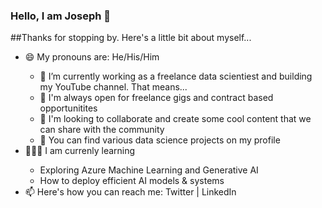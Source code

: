 ### Hello, I am Joseph 👋
##Thanks for stopping by. Here's a little bit about myself...
<ul><li>😄 My pronouns are: He/His/Him</li>
<ul><li>🔭 I’m currently working as a freelance data scientiest and building my YouTube channel. That means...</li>
<li>👯 I'm always open for freelance gigs and contract based opportunitites</li>
<li>💬 I'm looking to collaborate and create some cool content that we can share with the community</li>
<li>🤘 You can find various data science projects on my profile</li></ul>
<li>🧑🏻‍🏫 I am currenly learning</li>
<ul><li>Exploring Azure Machine Learning and Generative AI</li>
<li>How to deploy efficient AI models & systems</li></ul>
<li>📫 Here's how you can reach me: Twitter | LinkedIn</li> </ul>

<!--
**JosephIhemefor/josephihemefor** is a ✨ _special_ ✨ repository because its `README.md` (this file) appears on your GitHub profile.

Here are some ideas to get you started:

- 🔭 I’m currently working on ...
- 🌱 I’m currently learning ...
- 👯 I’m looking to collaborate on ...
- 🤔 I’m looking for help with ...
- 💬 Ask me about ...
- 📫 How to reach me: ...
- 😄 Pronouns: ...
- ⚡ Fun fact: ...
-->
